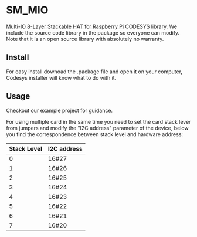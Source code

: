 # SM_MIO

[Multi-IO 8-Layer Stackable HAT for Raspberry Pi](https://sequentmicrosystems.com/collections/all-io-cards/products/multi-io-8-layer-stackable-hat-for-raspberry-pi) CODESYS library.
We include the source code library in the package so everyone can modify. Note that it is an open source library with absolutely no warranty.
## Install
For easy install downoad the .package file and open it on your computer, Codesys installer will know what to do with it.
## Usage
Checkout our example project for guidance.

For using multiple card in the same time you need to set the card stack lever from jumpers and modify the "I2C address" parameter of the  device, below you find the correspondence between stack level and hardware address:

| Stack Level | I2C address |
| --- | --- |
| 0 | 16#27 |
| 1 | 16#26 |
| 2 | 16#25 |
| 3 | 16#24 |
| 4 | 16#23 |
| 5 | 16#22 |
| 6 | 16#21 |
| 7 | 16#20 |
